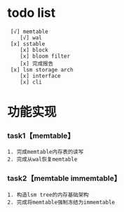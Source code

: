# todo list

     [√] memtable 
        [√] wal  
     [x] sstable  
        [x] block  
        [x] bloom filter  
        [x] 完成报告  
     [x] lsm storage arch  
        [x] interface
        [x] cli


# 功能实现

### task1【memtable】
    1. 完成memtable内存表的读写
    2. 完成从wal恢复memtable

### task2【memtable immemtable】
    1. 构造lsm tree的内存基础架构
    2. 完成将memtable强制冻结为immemtable

